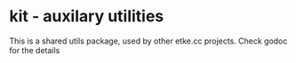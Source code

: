 # kit - auxilary utilities

This is a shared utils package, used by other etke.cc projects.
Check godoc for the details
